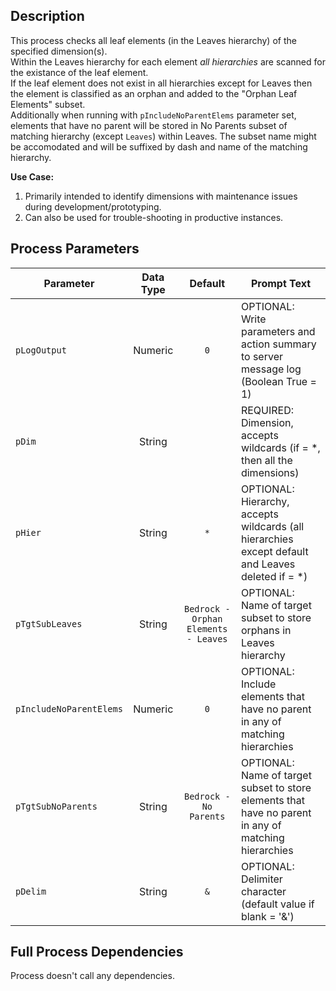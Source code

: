 ## Description
   
 This process checks all leaf elements (in the Leaves hierarchy) of the specified dimension(s).  
 Within the Leaves hierarchy for each element *all hierarchies* are scanned for the existance of the leaf element.  
 If the leaf element does not exist in all hierarchies except for Leaves then the element is classified as an orphan and added to the  "Orphan Leaf Elements" subset.  
 Additionally when running with `pIncludeNoParentElems` parameter set, elements that have no parent will be stored in No Parents subset  of matching hierarchy (except `Leaves`) within Leaves. The subset name might be accomodated and will be suffixed by dash and name of the matching hierarchy.  
  
     
**Use Case:**  
    
 1. Primarily intended to identify dimensions with maintenance issues during development/prototyping.  
 2. Can also be used for trouble-shooting in productive instances.  
## Process Parameters
  
|Parameter|Data Type|Default|Prompt Text|
  |---|:-:|:-:|---|
  |`pLogOutput`|Numeric|`0`|OPTIONAL: Write parameters and action summary to server message log (Boolean True = 1)|
  |`pDim`|String||REQUIRED: Dimension, accepts wildcards (if = *, then all the dimensions)|
  |`pHier`|String|`*`|OPTIONAL: Hierarchy, accepts wildcards (all hierarchies except default and Leaves deleted if = *)|
  |`pTgtSubLeaves`|String|`Bedrock - Orphan Elements - Leaves`|OPTIONAL: Name of target subset to store orphans in Leaves hierarchy|
  |`pIncludeNoParentElems`|Numeric|`0`|OPTIONAL: Include elements that have no parent in any of matching hierarchies|
  |`pTgtSubNoParents`|String|`Bedrock - No Parents`|OPTIONAL: Name of target subset to store elements that have no parent in any of matching hierarchies|
  |`pDelim`|String|`&`|OPTIONAL: Delimiter character (default value if blank = '&')|
  ## Full Process Dependencies
Process doesn't call any dependencies.  
